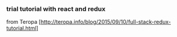 
### trial tutorial with react and redux

from Teropa [http://teropa.info/blog/2015/09/10/full-stack-redux-tutorial.html]
